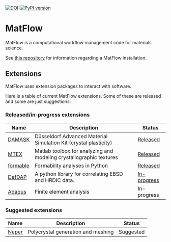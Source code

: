 [![DOI](https://zenodo.org/badge/219949875.svg)](https://zenodo.org/badge/latestdoi/219949875) [![PyPI version](https://badge.fury.io/py/matflow.svg)](https://badge.fury.io/py/matflow)

# MatFlow

MatFlow is a computational workflow management code for materials science.

See [this repository](https://github.com/LightForm-group/UoM-CSF-matflow) for information regarding a MatFlow installation.

## Extensions

MatFlow uses extension packages to interact with software.

Here is a table of current MatFlow extensions. Some of these are released and some are just suggestions.

### Released/in-progress extensions
| Name | Description | Status |
| ------ | ------------- | ------- |
| [DAMASK](https://damask.mpie.de/) | Düsseldorf Advanced Material Simulation Kit (crystal plasticity) | [Released](https://github.com/LightForm-group/matflow-damask) |
| [MTEX](https://mtex-toolbox.github.io/) | Matlab toolbox for analyzing and modeling crystallographic textures | [Released](https://github.com/LightForm-group/matflow-mtex) |
| [formable](https://github.com/LightForm-group/formable) | Formability analyses in Python | [Released](https://github.com/LightForm-group/matflow-formable) |
| [DefDAP](https://github.com/MechMicroMan/DefDAP) | A python library for correlating EBSD and HRDIC data. | [In-progress](https://github.com/LightForm-group/matflow-defdap) |
| [Abaqus](https://www.3ds.com/products-services/simulia/products/abaqus/) | Finite element analysis | In-progress |

### Suggested extensions
| Name | Description | Status |
| ------ | ------------- | ------- |
| [Neper](http://www.neper.info) | Polycrystal generation and meshing | Suggested |
